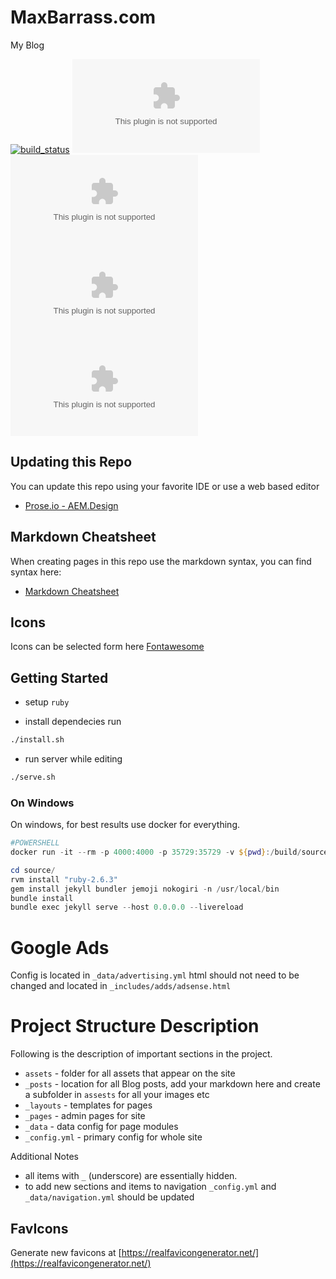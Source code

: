 # MaxBarrass.com
My Blog

[![build_status](https://github.com/wildone/maxbarrass.com/workflows/ci/badge.svg)](https://github.com/wildone/maxbarrass.com/actions?workflow=ci)
[![github license](https://img.shields.io/github/license/wildone/maxbarrass.com)](https://github.com/wildone/maxbarrass.com) 
[![github issues](https://img.shields.io/github/issues/wildone/maxbarrass.com)](https://github.com/wildone/maxbarrass.com) 
[![github last commit](https://img.shields.io/github/last-commit/wildone/maxbarrass.com)](https://github.com/wildone/maxbarrass.com) 
[![github repo size](https://img.shields.io/github/repo-size/wildone/maxbarrass.com)](https://github.com/wildone/maxbarrass.com) 


## Updating this Repo

You can update this repo using your favorite IDE or use a web based editor

* [Prose.io - AEM.Design](http://prose.io/#wildone/maxbarrass.com/tree/master)

## Markdown Cheatsheet

When creating pages in this repo use the markdown syntax, you can find syntax here:

* [Markdown Cheatsheet](https://github.com/adam-p/markdown-here/wiki/Markdown-Cheatsheet)

## Icons

Icons can be selected form here [Fontawesome](http://fontawesome.io/icons/)

## Getting Started

* setup ```ruby```

* install dependecies run

```bash
./install.sh
```

* run server while editing

```bash
./serve.sh
```

### On Windows

On windows, for best results use docker for everything.

```powershell
#POWERSHELL
docker run -it --rm -p 4000:4000 -p 35729:35729 -v ${pwd}:/build/source:rw aemdesign/centos-java-buildpack bash --login

cd source/
rvm install "ruby-2.6.3"
gem install jekyll bundler jemoji nokogiri -n /usr/local/bin
bundle install
bundle exec jekyll serve --host 0.0.0.0 --livereload

```


# Google Ads

Config is located in `_data/advertising.yml` html should not need to be changed and located in `_includes/adds/adsense.html`

# Project Structure Description

Following is the description of important sections in the project. 

* `assets` - folder for all assets that appear on the site
* `_posts` - location for all Blog posts, add your markdown here and create a subfolder in `assests` for all your images etc
* `_layouts` - templates for pages
* `_pages` - admin pages for site
* `_data` - data config for page modules
* `_config.yml` - primary config for whole site

Additional Notes

* all items with `_` (underscore) are essentially hidden.
* to add new sections and items to navigation `_config.yml` and `_data/navigation.yml` should be updated

## FavIcons

Generate new favicons at [https://realfavicongenerator.net/](https://realfavicongenerator.net/)
